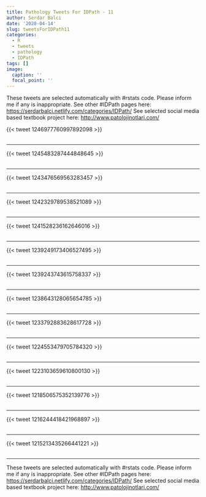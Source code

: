 ```yaml
---
title: Pathology Tweets For IDPath - 11
author: Serdar Balci
date: '2020-04-14'
slug: tweetsForIDPath11
categories:
  - R
  - tweets
  - pathology
  - IDPath
tags: []
image:
  caption: ''
  focal_point: ''
---
```



These tweets are selected automatically with #rstats code. Please inform me if any is inappropriate.
See other #IDPath pages here: https://serdarbalci.netlify.com/categories/IDPath/ 
See selected social media based textbook project here: http://www.patolojinotlari.com/

{{< tweet 1246977760997892098 >}}
<br>
<br>
<hr>
{{< tweet 1245483287444848645 >}}
<br>
<br>
<hr>
{{< tweet 1243476569563283457 >}}
<br>
<br>
<hr>
{{< tweet 1242329789538521089 >}}
<br>
<br>
<hr>
{{< tweet 1241528236162646016 >}}
<br>
<br>
<hr>
{{< tweet 1239249173406527495 >}}
<br>
<br>
<hr>
{{< tweet 1239243743615758337 >}}
<br>
<br>
<hr>
{{< tweet 1238643128065654785 >}}
<br>
<br>
<hr>
{{< tweet 1233792883628617728 >}}
<br>
<br>
<hr>
{{< tweet 1224553479705784320 >}}
<br>
<br>
<hr>
{{< tweet 1223103659610800130 >}}
<br>
<br>
<hr>
{{< tweet 1218506575352139776 >}}
<br>
<br>
<hr>
{{< tweet 1216244418421968897 >}}
<br>
<br>
<hr>
{{< tweet 1215213435266441221 >}}
<br>
<br>
<hr>


These tweets are selected automatically with #rstats code. Please inform me if any is inappropriate.
See other #IDPath pages here: https://serdarbalci.netlify.com/categories/IDPath/ 
See selected social media based textbook project here: http://www.patolojinotlari.com/

